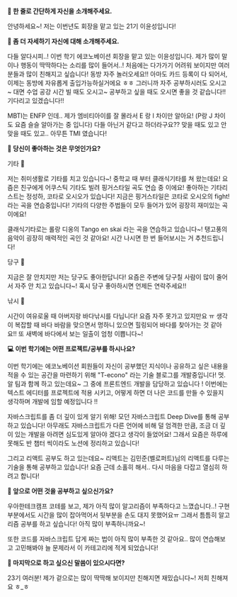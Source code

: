 **👋 한 줄로 간단하게 자신을 소개해주세요.**

안녕하세요~! 저는 이번년도 회장을 맡고 있는 21기 이윤성입니다!

**🔎 좀 더 자세하기 자신에 대해 소개해주세요.**
 
 다들 알다시피..! 이번 학기 에코노베이션 회장을 맡고 있는 이윤성입니다. 제가 많이 말이나 행동이 딱딱하다는 소리를 많이 들어서..! 처음에는 다가가기 어려워 보이지만 여러분들과 많이 친해지고 싶습니다! 동방 자주 놀러오세요!! 아마도 카드 등록이 다 되어서, 이제는 동방에 자유롭게 출입가능하실거에요 ㅎㅎ 그러니까 자주 공부하시러도 오시고~ 대면 수업 공강 시간 빌 때도 오시고~ 공부하고 싶을 때도 오시면 좋을 것 같습니다!! 기다리고 있겠습니다!!

 MBTI는 ENFP 인데.. 제가 엠비티아이를 잘 몰라서 E 랑 I 차이만 알아요! (P랑 J 차이도 요즘 슬슬 알아가는 중 입니다) 다들 아닌거 같다고 하더라구요?? 맞을 때도 있고 안 맞을 때도 있고.. 아무튼 TMI 였습니다!

**💌 당신이 좋아하는 것은 무엇인가요?**

기타 🎸

저는 취미생활로 기타를 치고 있습니다~! 중학교 때 부터 클래식기타를 쳐 왔는데요! 요즘은 친구에게 어쿠스틱 기타도 빌려 핑거스타일 곡도 연습 중 이에요! 좋아하는 기타리스트는 정성하, 코타로 오시오가 있습니다!
지금은 핑거스타일은 코타로 오시오의 fight! 라는 곡을 연습중입니다! 기타의 다양한 주법들이 모두 들어가 있어 굉장히 재미있는 곡이에요!

클래식기타로는 롤랑 디옹의 Tango en skai 라는 곡을 연습하고 있습니다~! 탱고풍의 음악이 굉장히 매력적인 곡인 것 같아요! 시간 나시면 한 번 들어보시는 거 추천드립니다!
 
당구 🎱

지금은 잘 안치지만 저는 당구도 좋아한답니다! 요즘은 주변에 당구칠 사람이 많이 줄어서 자주 안 치고 있습니다~! 혹시 당구 좋아하시면 언제든 연락주세요!!

낚시 🎣

시간이 여유로울 때 아버지랑 바다낚시를 다닙니다! 요즘 자주 못가고 있지만요 ㅠ 생각이 복잡할 때 바다 바람을 맞으면서 멍하니 있으면 힐링되어 바다를 찾아가는 것 같아요!! 또 새벽에 바다에서 보는 일출이 엄청 이쁩니다~!
 
**💻 이번 학기에는 어떤 프로젝트/공부를 하시나요?**

이번 학기에는 에코노베이션 회원들이 자신이 공부했던 지식이나 공유하고 싶은 내용을 적을 수 있는 공간을 마련하기 위해 "T-econo" 라는 기술 블로그를 개발중입니다! 멋.알 팀과 함께 하고 있는데요~ 그 중에 프론트엔드 개발을 담당하고 있습니다 ! 이번에는 텍스트 에디터를 프로젝트에 적용 시키고, 어떻게 하면 더 나은 코드를 만들 수 있을지 생각하며 개발에 임할 예정입니다 !!

자바스크립트를 좀 더 깊이 있게 알기 위해! 모던 자바스크립트 Deep Dive를 통해 공부하고 있습니다! 아무래도 자바스크립트가 다른 언어에 비해 덜 엄격한 만큼, 조금 더 깊이 있는 개발을 아려면 심도있게 알아야 겠다고 생각이 들었어요! 그래서 요즘은 하루에 못해도 반 챕터 씩이라도 노션에 정리하고 있습니다!

그리고 리액트 공부도 하고 있는데요~ 리액트는 김민준(벨로퍼트)님의 리액트를 다루는 기술을 통해 공부하고 있습니다! 요즘 근데 소홀히 해서.. 다시 마음을 다잡고 열심히 하려고 합니다!

**👣 앞으로 어떤 것을 공부하고 싶으신가요?**

우아한테크캠프 코테를 보고, 제가 아직 많이 알고리즘이 부족하다고 느꼈습니다..! 구현부분에서도 시간을 많이 잡아먹어서 뒷부분을 손도 대지 못했어요ㅠ
그래서 틈틈히 알고리즘 공부를 하고 싶습니다! 아직 많이 부족하니까요~!

또한 코드를 자바스크립트 답게 짜는 법이 아직 많이 부족한 것 같아요.. 많이 연습해보고 고민해봐야 늘 문제라서 이 카테고리에 적게 되었습니다!

**💙 마지막으로 하고 싶으신 말씀이 있으시다면?**

23기 여러분! 제가 겉으로는 많이 딱딱해 보이지만 친해지면 재밌습니다~! 저희 친해져요 ㅎ_ㅎ
